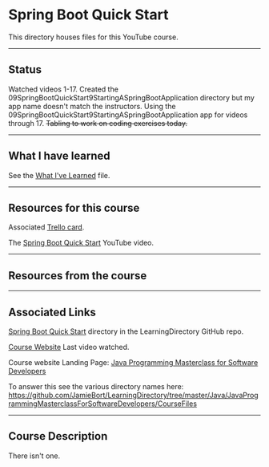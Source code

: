 # Spring Boot Quick Start

This directory houses files for this YouTube course.

---
## Status
Watched videos 1-17.
Created the 09SpringBootQuickStart9StartingASpringBootApplication directory but my app name doesn't match the instructors.
Using the 09SpringBootQuickStart9StartingASpringBootApplication app for videos through 17.
~~Tabling to work on coding exercises today.~~



---
## What I have learned
See the [What I've Learned](https://github.com/JamieBort/LearningDirectory/blob/master/Java/Courses/SpringBoot/SpringBootQuickStart/WhatIveLearned.md) file.

---

## Resources for this course
Associated [Trello card](https://trello.com/c/KUHSH6SS/889-spring-boot-quick-start-youtube-course).

The [Spring Boot Quick Start](https://www.youtube.com/playlist?list=PLqq-6Pq4lTTbx8p2oCgcAQGQyqN8XeA1x) YouTube video.

---

## Resources from the course

---
## Associated Links
[Spring Boot Quick Start](https://github.com/JamieBort/LearningDirectory/tree/master/Java/Courses/SpringBoot/SpringBootQuickStart) directory in the LearningDirectory GitHub repo.

[Course Website](https://www.udemy.com/course/java-the-complete-java-developer-course/learn/lecture/3323790#overview) Last video watched.

Course website Landing Page: [Java Programming Masterclass for Software Developers](https://www.udemy.com/course/java-the-complete-java-developer-course/)



To answer this see the various directory names here: https://github.com/JamieBort/LearningDirectory/tree/master/Java/JavaProgrammingMasterclassForSoftwareDevelopers/CourseFiles


---

## Course Description
There isn't one.

